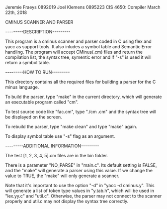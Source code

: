 Jeremie Fraeys 0892019
Joel Klemens 0895223
CIS 4650: Compiler
March 22th, 2018

CMINUS SCANNER AND PARSER

---------DESCRIPTION---------

This program is a cminus scanner and parser coded in C using flex and yacc as support tools. It also inludes a symbol table and Semantic Error handling. The program will accept CMinus(.cm) files and return the compilation list, the syntax tree, symentic error and if "-s" is used it will return a symbol table.

---------HOW TO RUN---------

   This directory contains all the required files for building a parser
for the C minus language.

   To build the parser, type "make" in the current directory, which will
generate an executable program called "cm".

   To test source code like "fac.cm", type "./cm <testfile>.cm" and the syntax
tree will be displayed on the screen.

   To rebuild the parser, type "make clean" and type "make" again.

   To display symbol table use "-s" flag as an argument.

---------ADDITIONAL INFORMATION---------

The test [1, 2, 3, 4, 5].cm files are in the bin folder.

   There is a parameter "NO_PARSE" in "main.c".  Its default setting is
FALSE, and the "make" will generate a parser using this value.  If we change
the value to TRUE, the "make" will only generate a scanner.

   Note that it's important to use the option "-d" in "yacc -d cminus.y".  This
will generate a list of token type values in "y.tab.h", which will be used
in "lex.yy.c" and "util.c".  Otherwise, the parser may not connect to the
scanner properly and util.c may not display the syntax tree correctly.
